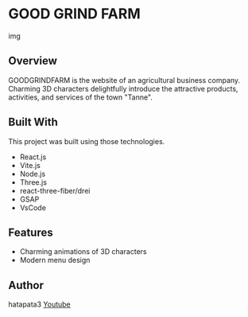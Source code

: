 # GOOD GRIND FARM

img

## Overview
GOODGRINDFARM is the website of an agricultural business company. Charming 3D characters delightfully introduce the attractive products, activities, and services of the town "Tanne".

## Built With
This project was built using those technologies.

- React.js
- Vite.js
- Node.js
- Three.js
- react-three-fiber/drei
- GSAP
- VsCode

## Features
- Charming animations of 3D characters
- Modern menu design

## Author
hatapata3
[Youtube](https://www.youtube.com/@hatapata3)
